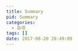 ```yaml
---
title: Summary
pid: Summary
categories:
  - 杂项
tags: []
date: 2017-08-20 20:49:09
---
```


<!-- more -->

